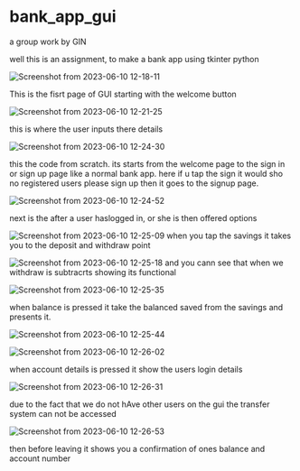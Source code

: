 # bank_app_gui
a group work by GIN

well this is an assignment, to make a bank app using tkinter python

![Screenshot from 2023-06-10 12-18-11](https://github.com/juto-shogan/bank_app_gui/assets/129869878/4c984c6a-25ce-4fd0-823e-d43f41de6d3c)


This is the fisrt page of GUI
starting with the welcome button


![Screenshot from 2023-06-10 12-21-25](https://github.com/juto-shogan/bank_app_gui/assets/129869878/4856fb6a-1d8e-4014-b1ef-25e4a038bffa)

this is where the user inputs there details

![Screenshot from 2023-06-10 12-24-30](https://github.com/juto-shogan/bank_app_gui/assets/129869878/740627eb-4b5c-4065-8ca5-2f9c5adc0ca3)

this the code from scratch. its starts from the welcome page to the sign in or sign up page like a normal bank app. 
here if u tap the sign it would sho no registered users please sign up
then it goes to the signup page.

![Screenshot from 2023-06-10 12-24-52](https://github.com/juto-shogan/bank_app_gui/assets/129869878/22538913-8801-4a85-a3f0-5e40d7398775)

next is the after a user haslogged in, or she is then offered options  

![Screenshot from 2023-06-10 12-25-09](https://github.com/juto-shogan/bank_app_gui/assets/129869878/9df3094c-6a26-4567-b512-658ca58a4bce)
when you tap the savings it takes you to the deposit and withdraw point 

![Screenshot from 2023-06-10 12-25-18](https://github.com/juto-shogan/bank_app_gui/assets/129869878/612024bb-eafb-4631-8a2a-b6c6ddb565d8)
and you cann see that when we withdraw is subtracrts showing its functional



![Screenshot from 2023-06-10 12-25-35](https://github.com/juto-shogan/bank_app_gui/assets/129869878/211af5d4-4c25-40a5-9373-ba2fb5d26cb4)


when balance is pressed it take the balanced saved from the savings and presents it.


![Screenshot from 2023-06-10 12-25-44](https://github.com/juto-shogan/bank_app_gui/assets/129869878/11aab211-2605-43bc-a82e-6b675b9c5218)



![Screenshot from 2023-06-10 12-26-02](https://github.com/juto-shogan/bank_app_gui/assets/129869878/4445bc66-f8f7-4613-af75-b26645e67851)


when account details is pressed it show the users login details 


![Screenshot from 2023-06-10 12-26-31](https://github.com/juto-shogan/bank_app_gui/assets/129869878/0aae6478-c681-4e0d-90e8-842ee9ed25a4)

due to the fact that we do not hAve other users on the gui the transfer system can not be accessed


![Screenshot from 2023-06-10 12-26-53](https://github.com/juto-shogan/bank_app_gui/assets/129869878/1dc67f10-49e2-413e-a731-1c9511d0e62a)

then before leaving it shows  you a confirmation of ones balance and account number
